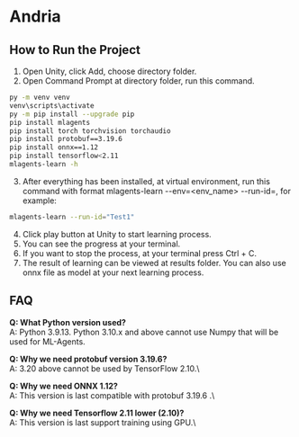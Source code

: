 # Andria

## How to Run the Project
1. Open Unity, click Add, choose directory folder.
2. Open Command Prompt at directory folder, run this command.

```bash
py -m venv venv
venv\scripts\activate
py -m pip install --upgrade pip
pip install mlagents
pip install torch torchvision torchaudio
pip install protobuf==3.19.6
pip install onnx==1.12
pip install tensorflow<2.11
mlagents-learn -h
```

3. After everything has been installed, at virtual environment, run this command with format mlagents-learn <trainer-config-file> --env=<env_name> --run-id=<run-identifier>, for example:

```bash
mlagents-learn --run-id="Test1"
```

4. Click play button at Unity to start learning process.
5. You can see the progress at your  terminal.
6. If you want to stop the process, at your terminal press Ctrl + C.
7. The result of learning can be viewed at results folder. You can also use onnx file as model at your next learning process.

## FAQ
**Q: What Python version used?**\
A: Python 3.9.13. Python 3.10.x and above cannot use Numpy that will be used for ML-Agents.

**Q: Why we need protobuf version 3.19.6?**\
A: 3.20 above cannot be used by TensorFlow 2.10.\

**Q: Why we need ONNX 1.12?**\
A: This version is last compatible with protobuf 3.19.6 .\

**Q: Why we need Tensorflow 2.11 lower (2.10)?**\
A: This version is last support training using GPU.\
